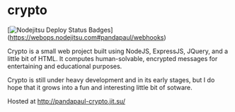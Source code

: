 crypto
======

[![Nodejitsu Deploy Status Badges](https://webhooks.nodejitsu.com/pandapaul/crypto.png)]
(https://webops.nodejitsu.com#pandapaul/webhooks)

Crypto is a small web project built using NodeJS, ExpressJS, JQuery, and a little bit of HTML.
It computes human-solvable, encrypted messages for entertaining and educational purposes.

Crypto is still under heavy development and in its early stages, but I do hope that it grows into a fun and interesting 
little bit of sotware.

Hosted at http://pandapaul-crypto.jit.su/
